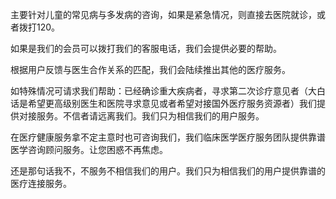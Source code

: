 主要针对儿童的常见病与多发病的咨询，如果是紧急情况，则直接去医院就诊，或者拨打120。

如果是我们的会员可以拨打我们的客服电话，我们会提供必要的帮助。

根据用户反馈与医生合作关系的匹配，我们会陆续推出其他的医疗服务。

如特殊情况可请求我们帮助：已经确诊重大疾病者，寻求第二次诊疗意见者（大白话是希望更高级别医生和医院寻求意见或者希望对接国外医疗服务资源者）我们提供对接服务。不信者请远离我们。我们只为相信我们的用户服务。

在医疗健康服务拿不定主意时也可咨询我们，我们临床医学医疗服务团队提供靠谱医学咨询顾问服务。让您困惑不再焦虑。

还是那句话我不，不服务不相信我们的用户。我们只为相信我们的用户提供靠谱的医疗连接服务。

